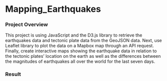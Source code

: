 # Mapping_Earthquakes
### Project Overview
This project is using JavaScript and the D3.js library to retrieve the earthquakes data and tectonic plate data from the GeoJSON data. Next, use Leaflet library to plot the data on a Mapbox map through an API request. Finally, create interactive maps showing the earthquake data in relation to the tectonic plates’ location on the earth as well as the differences between the magnitudes of earthquakes all over the world for the last seven days.

### Result
